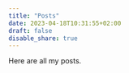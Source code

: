 ```yaml
---
title: "Posts"
date: 2023-04-18T10:31:55+02:00
draft: false
disable_share: true
---
```


Here are all my posts.